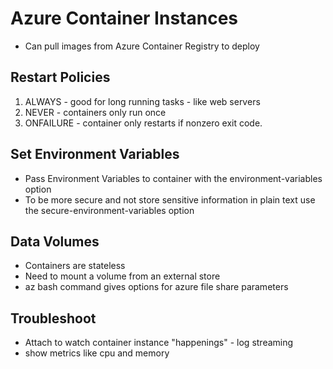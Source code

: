 # Azure Container Instances
- Can pull images from Azure Container Registry to deploy


## Restart Policies
1) ALWAYS - good for long running tasks - like web servers
2) NEVER - containers only run once
3) ONFAILURE - container only restarts if nonzero exit code.

## Set Environment Variables
- Pass Environment Variables to container with the environment-variables option
- To be more secure and not store sensitive information in plain text use the secure-environment-variables option

## Data Volumes
- Containers are stateless
- Need to mount a volume from an external store
- az bash command gives options for azure file share parameters

## Troubleshoot
- Attach to watch container instance "happenings" - log streaming
- show metrics like cpu and memory










